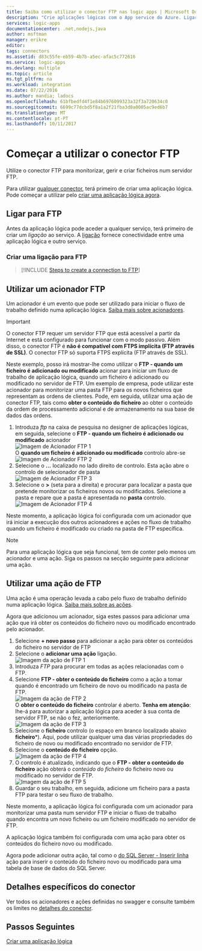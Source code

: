 ```yaml
---
title: Saiba como utilizar o conector FTP nas logic apps | Microsoft Docs
description: "Crie aplicações lógicas com o App service do Azure. Ligar ao servidor FTP para gerir os seus ficheiros. Pode efetuar várias ações, como o carregamento, atualizar, obter e eliminar ficheiros no servidor de FTP."
services: logic-apps
documentationcenter: .net,nodejs,java
author: msftman
manager: erikre
editor: 
tags: connectors
ms.assetid: d83c55fe-eb59-4b7b-a5ec-afac5c772616
ms.service: logic-apps
ms.devlang: multiple
ms.topic: article
ms.tgt_pltfrm: na
ms.workload: integration
ms.date: 07/22/2016
ms.author: mandia; ladocs
ms.openlocfilehash: 61bfbedfd4f1e84b6976099323a32f3a720634c0
ms.sourcegitcommit: 6699c77dcbd5f8a1a2f21fba3d0a0005ac9ed6b7
ms.translationtype: MT
ms.contentlocale: pt-PT
ms.lasthandoff: 10/11/2017
---
```

# <a name="get-started-with-the-ftp-connector"></a>Começar a utilizar o conector FTP
Utilize o conector FTP para monitorizar, gerir e criar ficheiros num servidor FTP. 

Para utilizar [qualquer conector](apis-list.md), terá primeiro de criar uma aplicação lógica. Pode começar a utilizar pelo [criar uma aplicação lógica agora](../logic-apps/logic-apps-create-a-logic-app.md).

## <a name="connect-to-ftp"></a>Ligar para FTP
Antes da aplicação lógica pode aceder a qualquer serviço, terá primeiro de criar um *ligação* ao serviço. A [ligação](connectors-overview.md) fornece conectividade entre uma aplicação lógica e outro serviço.  

### <a name="create-a-connection-to-ftp"></a>Criar uma ligação para FTP
> [!INCLUDE [Steps to create a connection to FTP](../../includes/connectors-create-api-ftp.md)]
> 
> 

## <a name="use-a-ftp-trigger"></a>Utilizar um acionador FTP
Um acionador é um evento que pode ser utilizado para iniciar o fluxo de trabalho definido numa aplicação lógica. [Saiba mais sobre acionadores](../logic-apps/logic-apps-what-are-logic-apps.md#logic-app-concepts).  

> [!IMPORTANT]
> O conector FTP requer um servidor FTP que está acessível a partir da Internet e está configurado para funcionar com o modo passivo. Além disso, o conector FTP é **não é compatível com FTPS implícita (FTP através de SSL)**. O conector FTP só suporta FTPS explícita (FTP através de SSL).  
> 
> 

Neste exemplo, posso irá mostrar-lhe como utilizar o **FTP - quando um ficheiro é adicionado ou modificado** acionar para iniciar um fluxo de trabalho de aplicação lógica, quando um ficheiro é adicionado ou modificado no servidor de FTP. Um exemplo de empresa, pode utilizar este acionador para monitorizar uma pasta FTP para os novos ficheiros que representam as ordens de clientes.  Pode, em seguida, utilizar uma ação de conector FTP, tais como **obter o conteúdo do ficheiro** ao obter o conteúdo da ordem de processamento adicional e de armazenamento na sua base de dados das ordens.

1. Introduza *ftp* na caixa de pesquisa no designer de aplicações lógicas, em seguida, selecione o **FTP - quando um ficheiro é adicionado ou modificado** acionador   
   ![Imagem de Acionador FTP 1](./media/connectors-create-api-ftp/ftp-trigger-1.png)  
   O **quando um ficheiro é adicionado ou modificado** controlo abre-se  
   ![Imagem de Acionador FTP 2](./media/connectors-create-api-ftp/ftp-trigger-2.png)  
2. Selecione o **...**  localizado no lado direito de controlo. Esta ação abre o controlo de selecionador de pasta  
   ![Imagem de Acionador FTP 3](./media/connectors-create-api-ftp/ftp-trigger-3.png)  
3. Selecione o  **>**  (seta para a direita) e procurar para localizar a pasta que pretende monitorizar os ficheiros novos ou modificados. Selecione a pasta e repare que a pasta é apresentada no **pasta** controlo.  
   ![Imagem de Acionador FTP 4](./media/connectors-create-api-ftp/ftp-trigger-4.png)   

Neste momento, a aplicação lógica foi configurada com um acionador que irá iniciar a execução dos outros acionadores e ações no fluxo de trabalho quando um ficheiro é modificado ou criado na pasta de FTP específica. 

> [!NOTE]
> Para uma aplicação lógica que seja funcional, tem de conter pelo menos um acionador e uma ação. Siga os passos na secção seguinte para adicionar uma ação.  
> 
> 

## <a name="use-a-ftp-action"></a>Utilizar uma ação de FTP
Uma ação é uma operação levada a cabo pelo fluxo de trabalho definido numa aplicação lógica. [Saiba mais sobre as ações](../logic-apps/logic-apps-what-are-logic-apps.md#logic-app-concepts).  

Agora que adicionou um acionador, siga estes passos para adicionar uma ação que irá obter os conteúdos do ficheiro novo ou modificado encontrado pelo acionador.    

1. Selecione **+ novo passo** para adicionar a ação para obter os conteúdos do ficheiro no servidor de FTP  
2. Selecione o **adicionar uma ação** ligação.  
   ![Imagem da ação de FTP 1](./media/connectors-create-api-ftp/ftp-action-1.png)  
3. Introduza *FTP* para procurar em todas as ações relacionadas com o FTP.
4. Selecione **FTP - obter o conteúdo do ficheiro** como a ação a tomar quando é encontrado um ficheiro de novo ou modificado na pasta de FTP.      
   ![Imagem da ação de FTP 2](./media/connectors-create-api-ftp/ftp-action-2.png)  
   O **obter o conteúdo do ficheiro** controlar é aberto. **Tenha em atenção**: lhe-á para autorizar a aplicação lógica para aceder à sua conta de servidor FTP, se não o fez, anteriormente.  
   ![Imagem da ação de FTP 3](./media/connectors-create-api-ftp/ftp-action-3.png)   
5. Selecione o **ficheiro** controlo (o espaço em branco localizado abaixo **ficheiro***). Aqui, pode utilizar qualquer uma das várias propriedades do ficheiro de novo ou modificado encontrado no servidor de FTP.  
6. Selecione o **conteúdo do ficheiro** opção.  
   ![Imagem da ação de FTP 4](./media/connectors-create-api-ftp/ftp-action-4.png)   
7. O controlo é atualizado, indicando que o **FTP - obter o conteúdo do ficheiro** ação obterá o *conteúdo do ficheiro* do ficheiro novo ou modificado no servidor de FTP.      
   ![Imagem da ação de FTP 5](./media/connectors-create-api-ftp/ftp-action-5.png)     
8. Guardar o seu trabalho, em seguida, adicione um ficheiro para a pasta FTP para testar o seu fluxo de trabalho.    

Neste momento, a aplicação lógica foi configurada com um acionador para monitorizar uma pasta num servidor FTP e iniciar o fluxo de trabalho quando encontra um novo ficheiro ou um ficheiro modificado no servidor de FTP. 

A aplicação lógica também foi configurada com uma ação para obter os conteúdos do ficheiro novo ou modificado.

Agora pode adicionar outra ação, tal como o [do SQL Server - Inserir linha](connectors-create-api-sqlazure.md) ação para inserir o conteúdo do ficheiro novo ou modificado para uma tabela de base de dados do SQL Server.  

## <a name="connector-specific-details"></a>Detalhes específicos do conector

Ver todos os acionadores e ações definidas no swagger e consulte também os limites no [detalhes do conector](/connectors/ftpconnector/). 

## <a name="next-steps"></a>Passos Seguintes
[Criar uma aplicação lógica](../logic-apps/logic-apps-create-a-logic-app.md)

